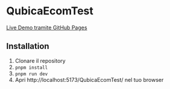 # QubicaEcomTest

[Live Demo tramite GitHub Pages](https://simokubler.github.io/QubicaEcomTest/)

## Installation

1. Clonare il repository
2. `pnpm install`
3. `pnpm run dev`
4. Apri http://localhost:5173/QubicaEcomTest/ nel tuo browser

